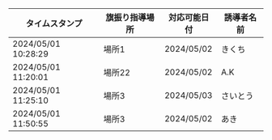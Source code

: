| タイムスタンプ | 旗振り指導場所 | 対応可能日付 | 誘導者名前 |
| ---- | ---- | ---- | ---- |
| 2024/05/01 10:28:29 | 場所1 | 2024/05/02 | きくち |
| 2024/05/01 11:20:01 | 場所22 | 2024/05/02 | A.K |
| 2024/05/01 11:25:10 | 場所3 | 2024/05/03 | さいとう |
| 2024/05/01 11:50:55 | 場所3 | 2024/05/02 | あき |

